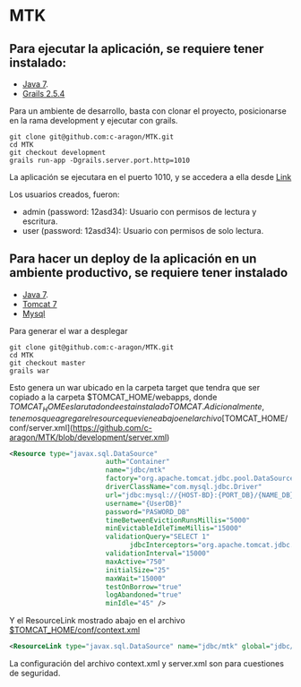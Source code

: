 # MTK

## Para ejecutar la aplicación, se requiere tener instalado:

- [Java 7](http://www.oracle.com/technetwork/java/javase/downloads/index.html).
- [Grails 2.5.4](https://grails.org/download.html)

Para un ambiente de desarrollo, basta con clonar el proyecto, posicionarse en la rama development y ejecutar con grails.

```
git clone git@github.com:c-aragon/MTK.git
cd MTK
git checkout development
grails run-app -Dgrails.server.port.http=1010
```
La aplicación se ejecutara en el puerto 1010, y se accedera a ella desde [Link](http://localhost:1010/MTK)

Los usuarios creados, fueron:

- admin (password: 12asd34): Usuario con permisos de lectura y escritura.
- user (password: 12asd34): Usuario con permisos de solo lectura.

## Para hacer un deploy de la aplicación en un ambiente productivo, se requiere tener instalado

- [Java 7](http://www.oracle.com/technetwork/java/javase/downloads/index.html).
- [Tomcat 7](http://tomcat.apache.org/download-70.cgi)
- [Mysql](https://www.mysql.com/downloads/)

Para generar el war a desplegar
```
git clone git@github.com:c-aragon/MTK.git
cd MTK
git checkout master
grails war
```
Esto genera un war ubicado en la carpeta target que tendra que ser copiado a la carpeta $TOMCAT_HOME/webapps, donde $TOMCAT_HOME es la ruta donde esta instalado TOMCAT. Adicionalmente, tenemos que agregar el resource que viene abajo en el archivo [$TOMCAT_HOME/conf/server.xml](https://github.com/c-aragon/MTK/blob/development/server.xml)


```xml
<Resource type="javax.sql.DataSource"
                        auth="Container"
                        name="jdbc/mtk"
                        factory="org.apache.tomcat.jdbc.pool.DataSourceFactory"
                        driverClassName="com.mysql.jdbc.Driver"
                        url="jdbc:mysql://{HOST-BD}:{PORT_DB}/{NAME_DB}"
                        username="{UserDB}"
                        password="PASWORD_DB"
                        timeBetweenEvictionRunsMillis="5000"
                        minEvictableIdleTimeMillis="15000"
                        validationQuery="SELECT 1"
                              jdbcInterceptors="org.apache.tomcat.jdbc.pool.interceptor.ConnectionState;org.apache.tomcat.jdbc.pool.interceptor.StatementFinalizer"
                        validationInterval="15000"
                        maxActive="750"
                        initialSize="25"
                        maxWait="15000"
                        testOnBorrow="true"
                        logAbandoned="true"
                        minIdle="45" />
```

Y el ResourceLink mostrado abajo en el archivo [$TOMCAT_HOME/conf/context.xml](https://github.com/c-aragon/MTK/blob/development/context.xml)

```xml
<ResourceLink type="javax.sql.DataSource" name="jdbc/mtk" global="jdbc/mtk" /
```
La configuración del archivo context.xml y server.xml son para cuestiones de seguridad.
